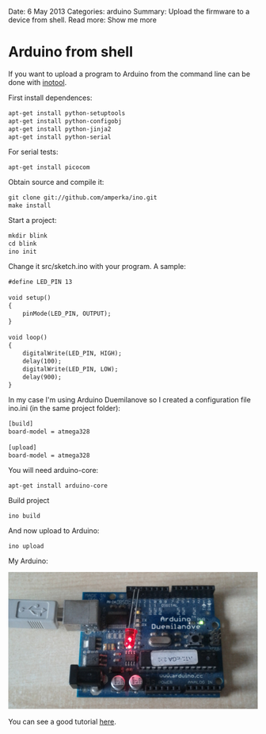 Date: 6 May 2013
Categories: arduino
Summary: Upload the firmware to a device from shell.
Read more: Show me more

# Arduino from shell

If you want to upload a program to Arduino from the command line can be done with [inotool][inotool].

First install dependences:

<pre><code>apt-get install python-setuptools
apt-get install python-configobj
apt-get install python-jinja2
apt-get install python-serial</code></pre>

For serial tests:

<pre><code>apt-get install picocom</code></pre>

Obtain source and compile it:

<pre><code>git clone git://github.com/amperka/ino.git
make install</code></pre>

Start a project:

<pre><code>mkdir blink
cd blink
ino init</code></pre>

Change it src/sketch.ino with your program. A sample:

<pre><code>#define LED_PIN 13

void setup()
{
    pinMode(LED_PIN, OUTPUT);
}

void loop()
{
    digitalWrite(LED_PIN, HIGH);
    delay(100);
    digitalWrite(LED_PIN, LOW);
    delay(900);
}</code></pre>

In my case I'm using Arduino Duemilanove so I created a configuration file ino.ini (in the same project folder):

<pre><code>[build]
board-model = atmega328

[upload]
board-model = atmega328</code></pre>

You will need arduino-core:

<pre><code>apt-get install arduino-core</code></pre>

Build project

<pre><code>ino build</code></pre>

And now upload to Arduino:

<pre><code>ino upload</code></pre>

My Arduino:

![My Arduino]

You can see a good tutorial [here][quickstart-guide].

[inotool]: http://inotool.org/
[quickstart-guide]: http://inotool.org/quickstart
[My Arduino]: /attachments/arduino_test.jpg "My Arduino"